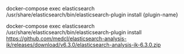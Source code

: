 docker-compose exec elasticsearch /usr/share/elasticsearch/bin/elasticsearch-plugin install {plugin-name}



docker-compose exec elasticsearch /usr/share/elasticsearch/bin/elasticsearch-plugin install https://github.com/medcl/elasticsearch-analysis-ik/releases/download/v6.3.0/elasticsearch-analysis-ik-6.3.0.zip